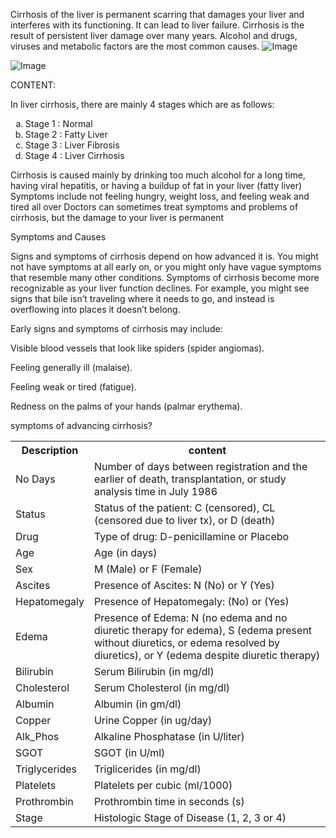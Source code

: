 Cirrhosis of the liver is permanent scarring that damages your liver and interferes with its functioning. It can lead to liver failure. Cirrhosis is the result of persistent liver damage over many years. Alcohol and drugs, viruses and metabolic factors are the most common causes.
![Image](https://github.com/user-attachments/assets/d91b3d14-dbb5-40b5-a4b6-6dff0713eab7)


![Image](https://github.com/user-attachments/assets/c40c0e36-a98e-4cb0-8d4a-7d283ba2cd21)

CONTENT:
</p> In liver cirrhosis, there are mainly 4 stages which are as follows:

<ol type="a">
  <li>Stage 1 : Normal</li>
  <li>Stage 2 : Fatty Liver</li>
  <li>Stage 3 : Liver Fibrosis</li>
  <li>Stage 4 : Liver Cirrhosis</li>
</ol>
Cirrhosis is caused mainly by drinking too much alcohol for a long time, having viral hepatitis, or having a buildup of fat in your liver (fatty liver)
Symptoms include not feeling hungry, weight loss, and feeling weak and tired all over
Doctors can sometimes treat symptoms and problems of cirrhosis, but the damage to your liver is permanent


 </p> Symptoms and Causes
 </p> Signs and symptoms of cirrhosis depend on how advanced it is. You might not have symptoms at all early on, or you might only have vague symptoms that resemble many other conditions. Symptoms of cirrhosis become more recognizable as your liver function declines. For example, you might see signs that bile isn’t traveling where it needs to go, and instead is overflowing into places it doesn’t belong.
 </p> Early signs and symptoms of cirrhosis may include:
 </p> Visible blood vessels that look like spiders (spider angiomas).
 </p> Feeling generally ill (malaise).
 </p> Feeling weak or tired (fatigue).
 </p> Redness on the palms of your hands (palmar erythema).
 </p> symptoms of advancing cirrhosis?
   
<table>
  <tr>
    <th><b>Description</b></th>
    <th><b>content</b></th>
  </tr>
  <tr>
    <td>No Days</td>
    <td>Number of days between registration and the earlier of death, transplantation, or study analysis time in July 1986</td>
  </tr>
  <tr>
    <td>Status</td>
    <td>Status of the patient: C (censored), CL (censored due to liver tx), or D (death)</td>
  </tr>
  <tr>
    <td>Drug</td>
    <td>Type of drug: D-penicillamine or Placebo</td>
  </tr>
  <tr>
    <td>Age</td>
    <td>Age (in days)</td>
  </tr>
  <tr>
    <td>Sex</td>
    <td>M (Male) or F (Female)</td>
  </tr>
  <tr>
    <td>Ascites</td>
    <td>Presence of Ascites: N (No) or Y (Yes)</td>
  </tr>
  <tr>
    <td>Hepatomegaly</td>
    <td>Presence of Hepatomegaly: (No) or (Yes)</td>
  </tr>
  <tr>
    <td>Edema</td>
    <td>Presence of Edema: N (no edema and no diuretic therapy for edema), S (edema present without diuretics, or edema resolved by diuretics), or Y (edema despite diuretic therapy)</td>
  </tr>
  <tr>
    <td>Bilirubin</td>
    <td>Serum Bilirubin (in mg/dl)</td>
  </tr>
  <tr>
    <td>Cholesterol</td>
    <td>Serum Cholesterol (in mg/dl)</td>
  </tr>
  <tr>
    <td>Albumin</td>
    <td>Albumin (in gm/dl)</td>
  </tr>
  <tr>
    <td>Copper</td>
    <td>Urine Copper (in ug/day)</td>
  </tr>
  <tr>
    <td>Alk_Phos</td>
    <td>Alkaline Phosphatase (in U/liter)</td>
  </tr>
  <tr>
    <td>SGOT</td>
    <td>SGOT (in U/ml)</td>
  </tr>
  <tr>
    <td>Triglycerides</td>
    <td>Triglicerides (in mg/dl)</td>
  </tr>
  <tr>
    <td>Platelets</td>
    <td>Platelets per cubic (ml/1000)</td>
  </tr>
  <tr>
    <td>Prothrombin</td>
    <td>Prothrombin time in seconds (s)</td>
  </tr>
  <tr>
    <td>Stage</td>
    <td>Histologic Stage of Disease (1, 2, 3 or 4)</td>
  </tr>
</table>
